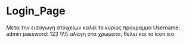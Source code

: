 # Login_Page
Μετα την εισαγωγη στοιχείων καλεί το κυρίος προγραμμα
Username: admin
password: 123
\\\\\\\\\\
αλαγη στα χρωματα, θελει και το icon.ico
